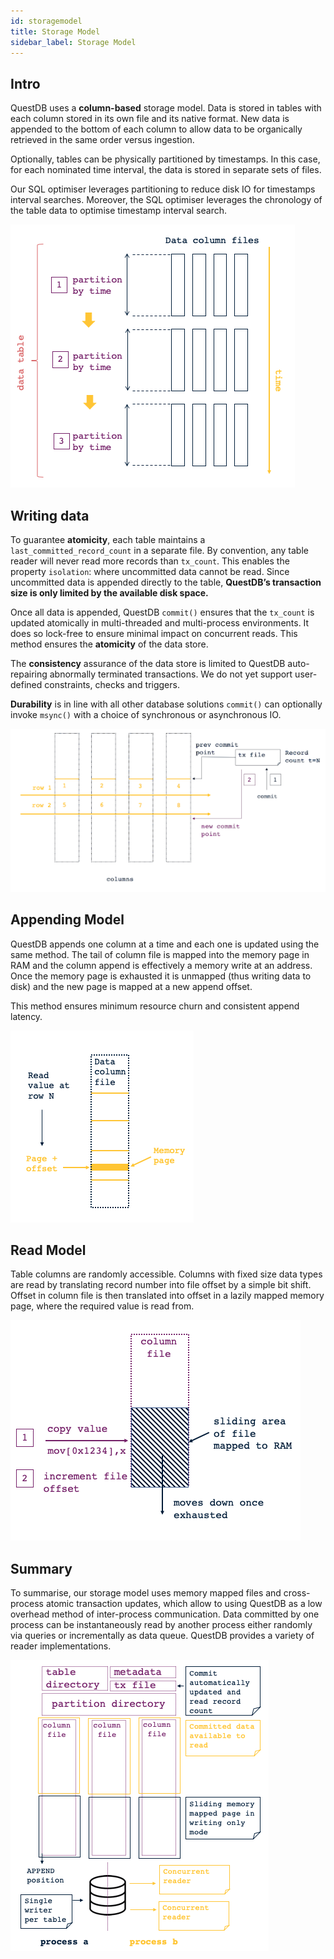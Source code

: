 ```yaml
---
id: storagemodel
title: Storage Model
sidebar_label: Storage Model
---
```


## Intro
QuestDB uses a **column-based** storage model. Data is stored in tables with each column stored in its own file
 and its native format. New data is appended to the bottom of each column 
 to allow data to be organically retrieved in the same order versus ingestion. 
 
 Optionally, tables can be physically partitioned by timestamps.  In this case, 
 for each nominated time interval, the data is stored in separate sets of files. 
 
 Our SQL optimiser leverages partitioning to reduce disk IO for timestamps interval searches. 
 Moreover, the SQL optimiser leverages the chronology of the table data to optimise timestamp interval 
 search.
 
![alt-text](assets/storage-model.png)
 
## Writing data
 To guarantee **atomicity**, each table maintains a `last_committed_record_count` in a separate file. 
 By convention, any table reader will never read more records than  `tx_count`. 
 This enables the property `isolation`: where uncommitted data cannot be read. 
 Since uncommitted data is appended directly to the table, 
 **QuestDB’s transaction size is only limited by the available disk space.**
 
 Once all data is appended, QuestDB `commit()` ensures that the 
 `tx_count` is updated atomically in multi-threaded and multi-process environments. 
 It does so lock-free to ensure minimal impact on concurrent reads. 
 This method ensures the **atomicity** of the data store.
 
 The **consistency** assurance of the data store is limited to 
 QuestDB auto-repairing abnormally terminated transactions. 
 We do not yet support user-defined constraints, checks and triggers.
 
 **Durability** is in line with all other database solutions `commit()` can optionally invoke `msync()`
 with a choice of synchronous or asynchronous IO.

![alt-text](assets/storage-model-2.png)
 
## Appending Model
QuestDB appends one column at a time and each one is updated using the same method. 
The tail of column file is mapped into the memory page in RAM and the column append is effectively a 
memory write at an address. Once the memory  page is exhausted it is unmapped (thus writing data to disk) 
and the new page is mapped at a new append offset.
 
This method ensures minimum resource churn and consistent append latency. 
 
![alt-text](assets/column-read.png)
  
## Read Model
Table columns are randomly accessible. Columns with fixed size data types are read by translating 
record number into file offset by a simple bit shift. Offset in column file is then translated into 
offset in a lazily mapped memory page, where the required value is read from.
  
![alt-text](assets/column-update.png)

## Summary
To summarise, our storage model uses memory mapped files and cross-process atomic transaction updates, 
which allow to using QuestDB as a low overhead method of inter-process communication. Data committed by 
one process can be instantaneously read by another process either randomly via queries or incrementally 
as data queue. QuestDB provides a variety of reader implementations. 
   
![alt-text](assets/storage-summarized.png)